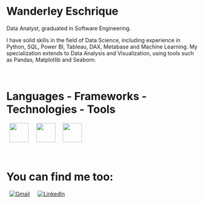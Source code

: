 # Wanderley Eschrique

Data Analyst, graduated in Software Engineering.

I have solid skills in the field of Data Science, including experience in Python, SQL, Power BI, Tableau, DAX, Metabase and Machine Learning. My specialization extends to Data Analysis and Visualization, using tools such as Pandas, Matplotlib and Seaborn.

&nbsp;&nbsp;

# Languages - Frameworks - Technologies - Tools

<div style="display: inline">
&nbsp;&nbsp;<img width="50" height="50" src="https://cdn.jsdelivr.net/gh/devicons/devicon@latest/icons/python/python-original.svg" />&nbsp;&nbsp;
&nbsp;&nbsp;<img width="50" height="50" src="https://cdn.jsdelivr.net/gh/devicons/devicon@latest/icons/sqldeveloper/sqldeveloper-original.svg" />&nbsp;&nbsp;
&nbsp;&nbsp;<img width="50" height="50" src="https://cdn.jsdelivr.net/gh/devicons/devicon@latest/icons/figma/figma-original.svg" />&nbsp;&nbsp;
</div>

&nbsp;&nbsp;

# You can find me too:

&nbsp;&nbsp;[![Gmail](https://img.shields.io/badge/Gmail-D14836?style=for-the-badge&logo=gmail&logoColor=white)](mailto:eschriquewanderley@gmail.com)&nbsp;&nbsp;
&nbsp;&nbsp;[![LinkedIn](https://img.shields.io/badge/linkedin-%230077B5.svg?style=for-the-badge&logo=linkedin&logoColor=white)](https://www.linkedin.com/in/eschrique)&nbsp;&nbsp;
